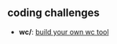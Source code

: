 ## coding challenges

* **wc/**: [build your own wc tool](https://codingchallenges.fyi/challenges/challenge-wc) 
